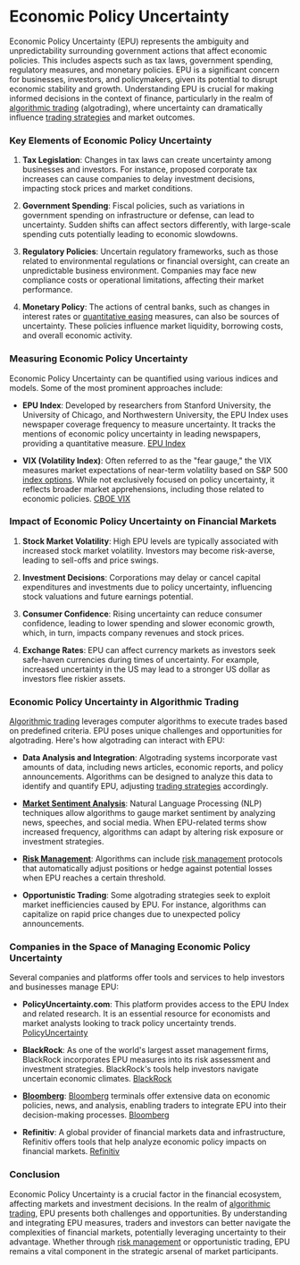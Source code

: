 # Economic Policy Uncertainty

Economic Policy Uncertainty (EPU) represents the ambiguity and unpredictability surrounding government actions that affect economic policies. This includes aspects such as tax laws, government spending, regulatory measures, and monetary policies. EPU is a significant concern for businesses, investors, and policymakers, given its potential to disrupt economic stability and growth. Understanding EPU is crucial for making informed decisions in the context of finance, particularly in the realm of [algorithmic trading](../a/algorithmic_trading.md) (algotrading), where uncertainty can dramatically influence [trading strategies](../t/trading_strategies.md) and market outcomes.

### Key Elements of Economic Policy Uncertainty

1. **Tax Legislation**: Changes in tax laws can create uncertainty among businesses and investors. For instance, proposed corporate tax increases can cause companies to delay investment decisions, impacting stock prices and market conditions.

2. **Government Spending**: Fiscal policies, such as variations in government spending on infrastructure or defense, can lead to uncertainty. Sudden shifts can affect sectors differently, with large-scale spending cuts potentially leading to economic slowdowns.

3. **Regulatory Policies**: Uncertain regulatory frameworks, such as those related to environmental regulations or financial oversight, can create an unpredictable business environment. Companies may face new compliance costs or operational limitations, affecting their market performance.

4. **Monetary Policy**: The actions of central banks, such as changes in interest rates or [quantitative easing](../q/quantitative_easing.md) measures, can also be sources of uncertainty. These policies influence market liquidity, borrowing costs, and overall economic activity.

### Measuring Economic Policy Uncertainty

Economic Policy Uncertainty can be quantified using various indices and models. Some of the most prominent approaches include:

- **EPU Index**: Developed by researchers from Stanford University, the University of Chicago, and Northwestern University, the EPU Index uses newspaper coverage frequency to measure uncertainty. It tracks the mentions of economic policy uncertainty in leading newspapers, providing a quantitative measure. [EPU Index](http://www.policyuncertainty.com/)

- **VIX (Volatility Index)**: Often referred to as the "fear gauge," the VIX measures market expectations of near-term volatility based on S&P 500 [index options](../i/index_options.md). While not exclusively focused on policy uncertainty, it reflects broader market apprehensions, including those related to economic policies. [CBOE VIX](https://www.cboe.com/tradable_products/vix/)

### Impact of Economic Policy Uncertainty on Financial Markets

1. **Stock Market Volatility**: High EPU levels are typically associated with increased stock market volatility. Investors may become risk-averse, leading to sell-offs and price swings.

2. **Investment Decisions**: Corporations may delay or cancel capital expenditures and investments due to policy uncertainty, influencing stock valuations and future earnings potential.

3. **Consumer Confidence**: Rising uncertainty can reduce consumer confidence, leading to lower spending and slower economic growth, which, in turn, impacts company revenues and stock prices.

4. **Exchange Rates**: EPU can affect currency markets as investors seek safe-haven currencies during times of uncertainty. For example, increased uncertainty in the US may lead to a stronger US dollar as investors flee riskier assets.

### Economic Policy Uncertainty in Algorithmic Trading

[Algorithmic trading](../a/algorithmic_trading.md) leverages computer algorithms to execute trades based on predefined criteria. EPU poses unique challenges and opportunities for algotrading. Here's how algotrading can interact with EPU:

- **Data Analysis and Integration**: Algotrading systems incorporate vast amounts of data, including news articles, economic reports, and policy announcements. Algorithms can be designed to analyze this data to identify and quantify EPU, adjusting [trading strategies](../t/trading_strategies.md) accordingly.

- **[Market Sentiment Analysis](../m/market_sentiment_analysis.md)**: Natural Language Processing (NLP) techniques allow algorithms to gauge market sentiment by analyzing news, speeches, and social media. When EPU-related terms show increased frequency, algorithms can adapt by altering risk exposure or investment strategies.

- **[Risk Management](../r/risk_management.md)**: Algorithms can include [risk management](../r/risk_management.md) protocols that automatically adjust positions or hedge against potential losses when EPU reaches a certain threshold.

- **Opportunistic Trading**: Some algotrading strategies seek to exploit market inefficiencies caused by EPU. For instance, algorithms can capitalize on rapid price changes due to unexpected policy announcements.

### Companies in the Space of Managing Economic Policy Uncertainty

Several companies and platforms offer tools and services to help investors and businesses manage EPU:

- **PolicyUncertainty.com**: This platform provides access to the EPU Index and related research. It is an essential resource for economists and market analysts looking to track policy uncertainty trends. [PolicyUncertainty](http://www.policyuncertainty.com/)

- **BlackRock**: As one of the world's largest asset management firms, BlackRock incorporates EPU measures into its risk assessment and investment strategies. BlackRock's tools help investors navigate uncertain economic climates. [BlackRock](https://www.blackrock.com/)

- **[Bloomberg](../b/bloomberg.md)**: [Bloomberg](../b/bloomberg.md) terminals offer extensive data on economic policies, news, and analysis, enabling traders to integrate EPU into their decision-making processes. [Bloomberg](https://www.bloomberg.com/professional/solution/bloomberg-terminal/)

- **Refinitiv**: A global provider of financial markets data and infrastructure, Refinitiv offers tools that help analyze economic policy impacts on financial markets. [Refinitiv](https://www.refinitiv.com/)

### Conclusion

Economic Policy Uncertainty is a crucial factor in the financial ecosystem, affecting markets and investment decisions. In the realm of [algorithmic trading](../a/algorithmic_trading.md), EPU presents both challenges and opportunities. By understanding and integrating EPU measures, traders and investors can better navigate the complexities of financial markets, potentially leveraging uncertainty to their advantage. Whether through [risk management](../r/risk_management.md) or opportunistic trading, EPU remains a vital component in the strategic arsenal of market participants.
